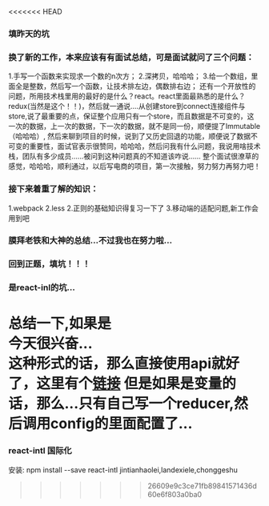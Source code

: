 <<<<<<< HEAD
### 填昨天的坑
### 换了新的工作，本来应该有有面试总结，可是面试就问了三个问题：
1.手写一个函数来实现求一个数的n次方；
2.深拷贝，哈哈哈；
3.给一个数组，里面全是整数，然后写一个函数，让技术排左边，偶数排右边；
还有一个开放性的问题，所用技术栈里用的最好的是什么？react。react里面最熟悉的是什么？redux(当然是这个！！)，然后就一通说....从创建store到connect连接组件与store,说了最重要的点，保证整个应用只有一个store，而且数据是不可变的，这一次的数据，上一次的数据，下一次的数据，就不是同一份，顺便提了Immutable（哈哈哈）,
然后来聊到项目的时候，说到了又历史回退的功能，顺便说了数据不可变的重要性，面试官表示很赞同，哈哈哈，然后问我有什么问题，我说用啥技术栈，团队有多少成员......被问到这种问题真的不知道该咋说......
整个面试很潦草的感觉，哈哈哈，顺利通过，以后写电商的项目，第一次接触，努力努力再努力吧！
### 接下来着重了解的知识：
1.webpack
2.less
2.正则的基础知识得复习一下了
3.移动端的适配问题,新工作会用到吧
### 膜拜老铁和大神的总结...不过我也在努力啦...
### 回到正题，填坑！！！
### 是react-inl的坑...
总结一下,如果是<div>今天很兴奋...</div>这种形式的话，那么直接使用api就好了，这里有个[链接](http://blog.csdn.net/function__/article/details/72778964)
但是如果是变量的话，那么...只有自己写一个reducer,然后调用config的里面配置了...
=======
### react-intl 国际化
安装: npm install --save react-intl
jintianhaolei,landexiele,chonggeshu
>>>>>>> 26609e9c3ce71fb89841571436d60e6f803a0ba0
